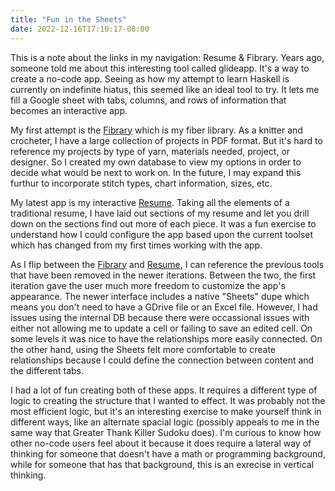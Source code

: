 ```yaml
---
title: "Fun in the Sheets"
date: 2022-12-16T17:10:17-08:00
---
```

This is a note about the links in my navigation: Resume & Fibrary. Years ago, someone told me about this interesting tool called glideapp. It's a way to create a no-code app. Seeing as how my attempt to learn Haskell is currently on indefinite hiatus, this seemed like an ideal tool to try. It lets me fill a Google sheet with tabs, columns, and rows of information that becomes an interactive app.


My first attempt is the [Fibrary](https://www.fibrary.glideapp.io) which is my fiber library. As a knitter and crocheter, I have a large collection of projects in PDF format. But it's hard to reference my projects by type of yarn, materials needed, project, or designer. So I created my own database to view my options in order to decide what would be next to work on. In the future, I may expand this furthur to incorporate stitch types, chart information, sizes, etc.


My latest app is my interactive [Resume](https://www.lesliehuynhresume.glide.page). Taking all the elements of a traditional resume, I have laid out sections of my resume and let you drill down on the sections find out more of each piece. It was a fun exercise to understand how I could configure the app based upon the current toolset which has changed from my first times working with the app. 


As I flip between the [Fibrary](https://www.fibrary.glideapp.io) and [Resume](ttps://www.lesliehuynhresume.glide.page), I can reference the previous tools that have been removed in the newer iterations. Between the two, the first iteration gave the user much more freedom to customize the app's appearance. The newer interface includes a native "Sheets" dupe which means you don't need to have a GDrive file or an Excel file. However, I had issues using the internal DB because there were occassional issues with either not allowing me to update a cell or failing to save an edited cell. On some levels it was nice to have the relationships more easily connected. On the other hand, using the Sheets felt more comfortable to create relationships because I could define the connection between content and the different tabs.


I had a lot of fun creating both of these apps. It requires a different type of logic to creating the structure that I wanted to effect. It was probably not the most efficient logic, but it's an interesting exercise to make yourself think in different ways, like an alternate spacial logic (possibly appeals to me in the same way that Greater Thank Killer Sudoku does). I'm curious to know how other no-code users feel about it because it does require a lateral way of thinking for someone that doesn't have a math or programming background, while for someone that has that background, this is an exrecise in vertical thinking. 
